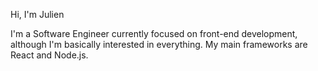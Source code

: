 Hi, I'm Julien

I'm a Software Engineer currently focused on front-end development, although I'm basically interested in everything.
My main frameworks are React and Node.js.

